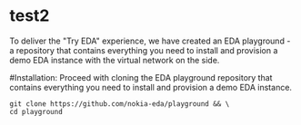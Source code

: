 # test2
To deliver the "Try EDA" experience, we have created an EDA playground - a repository that contains everything you need to install and provision a demo EDA instance with the virtual network on the side. 

#Installation:
Proceed with cloning the EDA playground repository that contains everything you need to install and provision a demo EDA instance.

```
git clone https://github.com/nokia-eda/playground && \
cd playground
```
